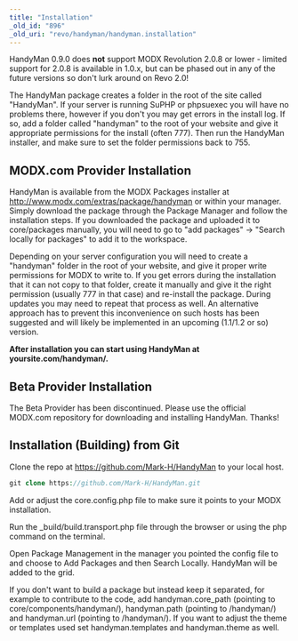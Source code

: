 ```yaml
---
title: "Installation"
_old_id: "896"
_old_uri: "revo/handyman/handyman.installation"
---
```


HandyMan 0.9.0 does **not** support MODX Revolution 2.0.8 or lower - limited support for 2.0.8 is available in 1.0.x, but can be phased out in any of the future versions so don't lurk around on Revo 2.0!

The HandyMan package creates a folder in the root of the site called "HandyMan". If your server is running SuPHP or phpsuexec you will have no problems there, however if you don't you may get errors in the install log. If so, add a folder called "handyman" to the root of your website and give it appropriate permissions for the install (often 777). Then run the HandyMan installer, and make sure to set the folder permissions back to 755.

## MODX.com Provider Installation

HandyMan is available from the MODX Packages installer at <http://www.modx.com/extras/package/handyman> or within your manager. Simply download the package through the Package Manager and follow the installation steps. If you downloaded the package and uploaded it to core/packages manually, you will need to go to "add packages" -> "Search locally for packages" to add it to the workspace.

Depending on your server configuration you will need to create a "handyman" folder in the root of your website, and give it proper write permissions for MODX to write to. If you get errors during the installation that it can not copy to that folder, create it manually and give it the right permission (usually 777 in that case) and re-install the package. During updates you may need to repeat that process as well. An alternative approach has to prevent this inconvenience on such hosts has been suggested and will likely be implemented in an upcoming (1.1/1.2 or so) version.

**After installation you can start using HandyMan at yoursite.com/handyman/.**

## Beta Provider Installation

The Beta Provider has been discontinued. Please use the official MODX.com repository for downloading and installing HandyMan. Thanks!

## Installation (Building) from Git

Clone the repo at <https://github.com/Mark-H/HandyMan> to your local host.

``` php
git clone https://github.com/Mark-H/HandyMan.git
```

Add or adjust the core.config.php file to make sure it points to your MODX installation.

Run the \_build/build.transport.php file through the browser or using the php command on the terminal.

Open Package Management in the manager you pointed the config file to and choose to Add Packages and then Search Locally. HandyMan will be added to the grid.

If you don't want to build a package but instead keep it separated, for example to contribute to the code, add handyman.core\_path (pointing to core/components/handyman/), handyman.path (pointing to /handyman/) and handyman.url (pointing to /handyman/). If you want to adjust the theme or templates used set handyman.templates and handyman.theme as well.
